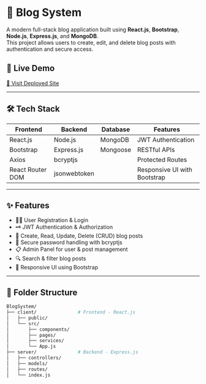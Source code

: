 # 📝 Blog System

A modern full-stack blog application built using **React.js**, **Bootstrap**, **Node.js**, **Express.js**, and **MongoDB**.  
This project allows users to create, edit, and delete blog posts with authentication and secure access.

## 🔗 Live Demo

[🚀 Visit Deployed Site](https://github.com/panchaldharmesh8123/BlogSystem) <!-- Replace with your live link -->

---

## 🛠️ Tech Stack

| Frontend             | Backend           | Database       | Features                     |
|----------------------|-------------------|----------------|------------------------------|
| React.js             | Node.js           | MongoDB        | JWT Authentication           |
| Bootstrap            | Express.js        | Mongoose       | RESTful APIs                 |
| Axios                | bcryptjs          |                | Protected Routes             |
| React Router DOM     | jsonwebtoken      |                | Responsive UI with Bootstrap |

---

## ✨ Features

- 🧑‍💻 User Registration & Login
- 🗝️ JWT Authentication & Authorization
- 📝 Create, Read, Update, Delete (CRUD) blog posts
- 🔐 Secure password handling with bcryptjs
- 📋 Admin Panel for user & post management
- 🔍 Search & filter blog posts
- 🎨 Responsive UI using Bootstrap

---

## 📁 Folder Structure

```bash
BlogSystem/
├── client/               # Frontend - React.js
│   ├── public/
│   └── src/
│       ├── components/
│       ├── pages/
│       ├── services/
│       └── App.js
├── server/               # Backend - Express.js
│   ├── controllers/
│   ├── models/
│   ├── routes/
│   └── index.js
